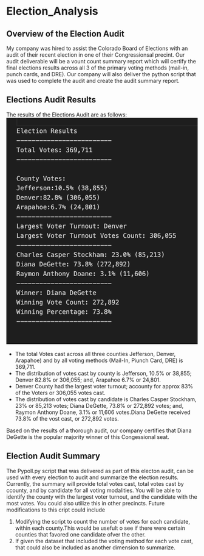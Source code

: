 # Election_Analysis
## Overview of the Election Audit
My company was hired to assist the Colorado Board of Elections with an audit of their recent election in one of their Congressionsal precint. Our audit deliverable will be a vount count summary report which will certify the final elections results across all 3 of the primary voting methods (mail-in, punch cards, and DRE).
Our company will also deliver the python script that was used to complete the audit and create the audit summary report.
## Elections Audit Results
The results of the Elections Audit are as follows:
![alt text](https://github.com/ericajackson8/Election_Analysis/blob/main/analysis/Elections_Results.png?raw=false)
- The total Votes cast across all three counties Jefferson, Denver, Arapahoe)  and by all voting methods (Mail-In, Piunch Card, DRE) is 369,711.
- The distribution of votes cast by county is Jefferson, 10.5% or 38,855; Denver 82.8% or 306,055; and, Arapahoe 6.7% or 24,801.
- Denver County had the largest voter turnout; accounty for approx 83% of the Voters or 306,055 votes cast.
- The distribution of votes cast by candidate is Charles Casper Stockham, 23% or 85,213 votes; Diana DeGette, 73.8% or 272,892 votes; and, Raymon Anthony Doane, 3.1% or 11,606 votes.Diana DeGette received 73.8% of the vost cast, or 272,892 votes.

Based on the results of a thorough audit, our company certifies that Diana DeGette is the popular majority winner of this Congessional seat.

## Election Audit Summary
The Pypoll.py script that was delivered as part of this electon audit, can be used with every election to audit and summarize the election results.  Currently, the summary will provide total votes cast, total votes cast by ccounty, and by candidate for all voting modalities.  You will be able to identify the county with the largest voter turnout, and the candidate with the most votes.  You could also utilize this in other precincts.
Future modifications to this cript could include
1. Modifying the script to count the number of votes for each candidate, within each county.This would be usefult o see if there were certain counties that favored one candidate ofver the other.  
2. If given the dataset that included the voting method for each vote cast, that could also be included as another dimension to summarize.

